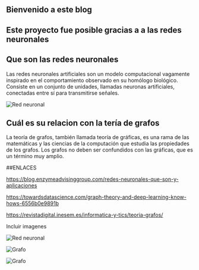 ## Bienvenido a este blog 

## Este proyecto fue posible gracias a a las redes neuronales
## Que son las redes neuronales
Las redes neuronales artificiales son un modelo computacional vagamente inspirado en el comportamiento observado en su homólogo biológico​. Consiste en un conjunto de unidades, llamadas neuronas artificiales, conectadas entre sí para transmitirse señales.

![Red neuronal](https://www.bravent.net/wp-content/uploads/2019/03/redes-neuronales-post-marzo-WP-1080x870.jpg)





## Cuál es su relacion con la tería de grafos
La teoría de grafos, también llamada teoría de gráficas, es una rama de las matemáticas y las ciencias de la computación que estudia las propiedades de los grafos. Los grafos no deben ser confundidos con las gráficas, que es un término muy amplio.







##ENLACES

https://blog.enzymeadvisinggroup.com/redes-neuronales-que-son-y-aplicaciones

https://towardsdatascience.com/graph-theory-and-deep-learning-know-hows-6556b0e9891b

https://revistadigital.inesem.es/informatica-y-tics/teoria-grafos/






Incluir imagenes


<img src="https://andromedavaluecapital.com/wp-content/uploads/2018/02/neuronal-network-1024x585.jpg" alt="Red neuronal">

![Grafo](https://www.madrimasd.org/blogs/matematicas/files/2012/09/Network_representation_of_brain_connectivity.jpg)




![Grafo](https://www.madrimasd.org/blogs/matematicas/files/2012/09/Network_representation_of_brain_connectivity.jpg)
